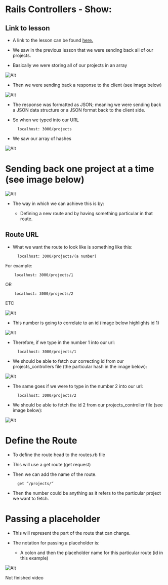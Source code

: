 # Rails Controllers - Show:

## Link to lesson 

- A link to the lesson can be found [here.](https://ait.instructure.com/courses/3520/pages/rails-controllers?module_item_id=272775)

- We saw in the previous lesson that we were sending back all of our projects. 

- Basically we were storing all of our projects in an array

![Alt](show_one.png)

- Then we were sending back a response to the client (see image below) 

![Alt](show_two.png)

- The response was formatted as JSON; meaning we were sending back a JSON data structure or a JSON format back to the client side.

- So when we typed into our URL  

		localhost: 3000/projects

- We saw our array of hashes 

![Alt](show_three.png)

# Sending back one project at a time (see image below)

![Alt](show_four.png)

- The way in which we can achieve this is by:

	- Defining a new route and by having something particular in that route. 

## Route URL

- What we want the route to look like is something like this:


		localhost: 3000/projects/(a number)


For example:


		localhost: 3000/projects/1

OR


		localhost: 3000/projects/2

ETC

![Alt](show_five.png)

- This number is going to correlate to an id (image below highlights id 1)

![Alt](show_six.png)


- Therefore, if we type in the number 1 into our url:

		localhost: 3000/projects/1

- We should be able to fetch our correcting id from our projects_controllers file (the particular hash in the image below):


![Alt](show_seven.png)


- The same goes if we were to type in the number 2 into our url:


		localhost: 3000/projects/2

- We should be able to fetch the id 2 from our projects_controller file (see image below):

![Alt](show_eight.png)

# Define the Route

- To define the route head to the routes.rb file 

- This will use a get route (get request) 

- Then we can add the name of the route. 

	 	get “/projects/“

- Then the number could be anything as it refers to the particular project we want to fetch. 


# Passing a placeholder 


- This will represent the part of the route that can change. 

- The notation for passing a placeholder is:

    - A colon and then the placeholder name for this particular route (id in this example)

![Alt](show_nine.png)


Not finished video